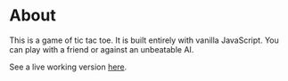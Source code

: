 # About

This is a game of tic tac toe. It is built entirely with vanilla JavaScript. You can play with a friend or against an unbeatable AI. 

See a live working version [here](https://carldoleolundgren.github.io/tic-tac-toe/).